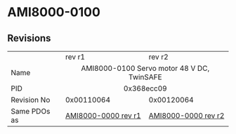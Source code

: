 # AMI8000-0100

## Revisions
<table>
<tr>
<td></td>
<td>rev r1</td>
<td>rev r2</td>
</tr>
<tr>
<td>Name</td>
<td colspan=2 align="center">AMI8000-0100 Servo motor 48 V DC, TwinSAFE</td>
</tr>
<tr>
<td>PID</td>
<td colspan=2 align="center">0x368ecc09</td>
</tr>
<tr>
<td>Revision No</td>
<td>0x00110064</td>
<td>0x00120064</td>
</tr>
<tr>
<td>Same PDOs as</td>
<td><a href="AMI8000-0000.md">AMI8000-0000 rev r1</a></td>
<td><a href="AMI8000-0000.md">AMI8000-0000 rev r2</a></td>
</tr>
</table>
